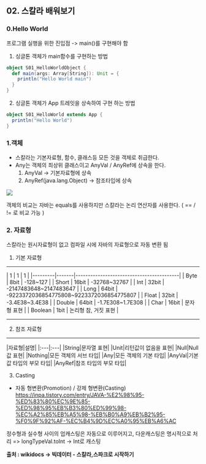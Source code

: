 ## 02. 스칼라 배워보기

### 0.Hello World

프로그램 실행을 위한 진입점 -> main()를 구현해야 함

1. 싱글톤 객체가 main함수를 구현하는 방법
```scala
object S01_HelloWorldObject {
  def main(args: Array[String]): Unit = {
    println("Hello World main")
  }
}
```

2. 싱글톤 객체가 App 트레잇을 상속하여 구현 하는 방법
```scala
object S01_HelloWorld extends App {
  println("Hello World")
}
```

### 1.객체

* 스칼라는 기본자료형, 함수, 클래스등 모든 것을 객체로 취급한다.
* Any는 객체의 최상위 클래스이고 AnyVal / AnyRef에 상속을 한다.
    1. AnyVal -> 기본자료형에 상속
    2. AnyRef(java.lang.Object) -> 참조타입에 상속

![](https://docs.scala-lang.org/resources/images/tour/unified-types-diagram.svg)

객체의 비교는 자바는 equals를 사용하지만 스칼라는 논리 연산자를 사용한다. ( == / != 로 비교 가능 )

### 2. 자료형 
스칼라는 원시자료형이 없고 컴파일 시에 자바의 자료형으로 자동 변환 됨

1. 기본 자료형
<hr/>
| 1  | 1  | 1                                    |
|---------|-------|------------------------------------------|
| Byte    | 8bit  | -128~127                                 |
| Short   | 16bit | -32768~32767                             |
| Int     | 32bit | -2147483648~2147483647                   |
| Long    | 64bit | -9223372036854775808~9223372036854775807 |
| Float   | 32bit | -3.4E38~3.4E38                           |
| Double  | 64bit | -1.7E308~1.7E308                         |
| Char    | 16bit | 문자형 표현                              |
| Boolean | 1bit  | 논리형 참, 거짓 표현                     |
<hr/>

2. 참조 자료형
<hr/>
|자료형|설명|
|:---|:---| 
|String|문자열 표현|
|Unit|리턴값이 없음을 표현|
|Null|Null 값 표현|
|Nothing|모든 객체의 서브 타입|
|Any|모든 객체의 기본 타입|
|AnyVal|기본 값 타입의 부모 타입|
|AnyRef|참조 타입의 부모 타입|

3. Casting
* 자동 형변환(Promotion) / 강제 형변환(Casting)
https://inpa.tistory.com/entry/JAVA-%E2%98%95-%ED%83%80%EC%9E%85-%ED%98%95%EB%B3%80%ED%99%98-%EC%A2%85%EB%A5%98-%EB%B0%A9%EB%B2%95-%F0%9F%92%AF-%EC%B4%9D%EC%A0%95%EB%A6%AC

정수형과 실수형 사이의 업캐스팅은 자동으로 이루어지고, 다운캐스팅은 명시적으로 처리
    => longTypeVal.toInt -> Int로 캐스팅


**출처 : wikidocs -> 빅데이터 - 스칼라,스파크로 시작하기**

